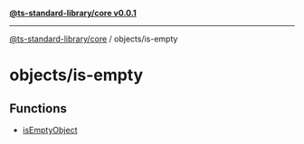 [**@ts-standard-library/core v0.0.1**](../../README.md)

***

[@ts-standard-library/core](../../modules.md) / objects/is-empty

# objects/is-empty

## Functions

- [isEmptyObject](functions/isEmptyObject.md)
